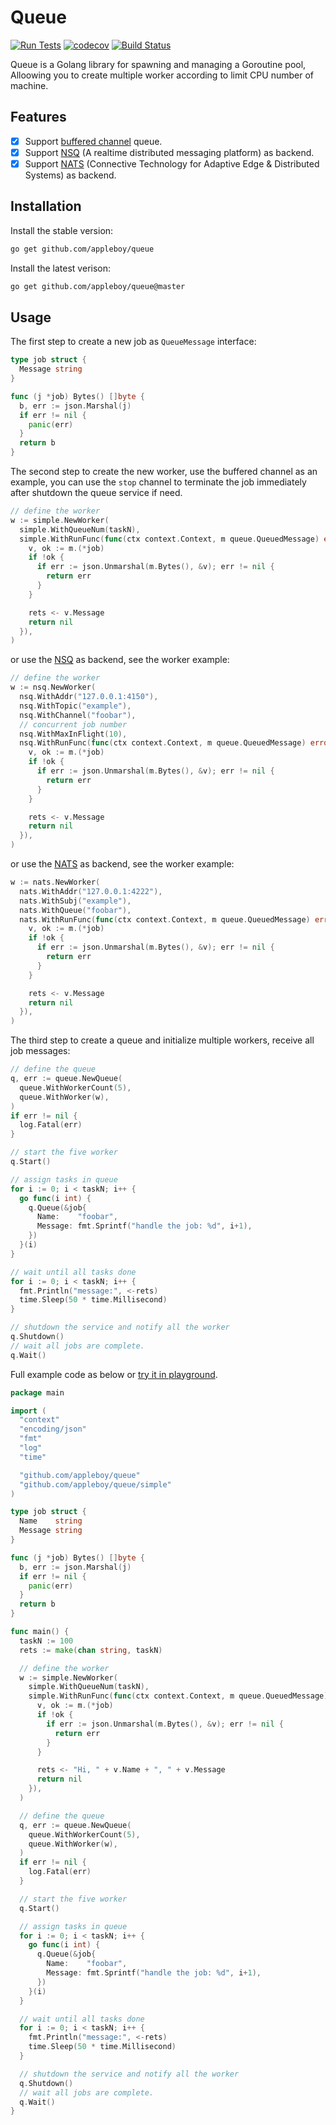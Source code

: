 # Queue

[![Run Tests](https://github.com/appleboy/queue/actions/workflows/go.yml/badge.svg?branch=master)](https://github.com/appleboy/queue/actions/workflows/go.yml)
[![codecov](https://codecov.io/gh/appleboy/queue/branch/master/graph/badge.svg?token=V8A1WA0P5E)](https://codecov.io/gh/appleboy/queue)
[![Build Status](https://cloud.drone.io/api/badges/appleboy/queue/status.svg)](https://cloud.drone.io/appleboy/queue)

Queue is a Golang library for spawning and managing a Goroutine pool, Alloowing you to create multiple worker according to limit CPU number of machine.

## Features

* [x] Support [buffered channel](https://gobyexample.com/channel-buffering) queue.
* [x] Support [NSQ](https://nsq.io/) (A realtime distributed messaging platform) as backend.
* [x] Support [NATS](https://nats.io/) (Connective Technology for Adaptive Edge & Distributed Systems) as backend.

## Installation

Install the stable version:

```sh
go get github.com/appleboy/queue
```

Install the latest verison:

```sh
go get github.com/appleboy/queue@master
```

## Usage

The first step to create a new job as `QueueMessage` interface:

```go
type job struct {
  Message string
}

func (j *job) Bytes() []byte {
  b, err := json.Marshal(j)
  if err != nil {
    panic(err)
  }
  return b
}
```

The second step to create the new worker, use the buffered channel as an example, you can use the `stop` channel to terminate the job immediately after shutdown the queue service if need.

```go
// define the worker
w := simple.NewWorker(
  simple.WithQueueNum(taskN),
  simple.WithRunFunc(func(ctx context.Context, m queue.QueuedMessage) error {
    v, ok := m.(*job)
    if !ok {
      if err := json.Unmarshal(m.Bytes(), &v); err != nil {
        return err
      }
    }

    rets <- v.Message
    return nil
  }),
)
```

or use the [NSQ](https://nsq.io/) as backend, see the worker example:

```go
// define the worker
w := nsq.NewWorker(
  nsq.WithAddr("127.0.0.1:4150"),
  nsq.WithTopic("example"),
  nsq.WithChannel("foobar"),
  // concurrent job number
  nsq.WithMaxInFlight(10),
  nsq.WithRunFunc(func(ctx context.Context, m queue.QueuedMessage) error {
    v, ok := m.(*job)
    if !ok {
      if err := json.Unmarshal(m.Bytes(), &v); err != nil {
        return err
      }
    }

    rets <- v.Message
    return nil
  }),
)
```

or use the [NATS](https://nats.io/) as backend, see the worker example:

```go
w := nats.NewWorker(
  nats.WithAddr("127.0.0.1:4222"),
  nats.WithSubj("example"),
  nats.WithQueue("foobar"),
  nats.WithRunFunc(func(ctx context.Context, m queue.QueuedMessage) error {
    v, ok := m.(*job)
    if !ok {
      if err := json.Unmarshal(m.Bytes(), &v); err != nil {
        return err
      }
    }

    rets <- v.Message
    return nil
  }),
)
```

The third step to create a queue and initialize multiple workers, receive all job messages:

```go
// define the queue
q, err := queue.NewQueue(
  queue.WithWorkerCount(5),
  queue.WithWorker(w),
)
if err != nil {
  log.Fatal(err)
}

// start the five worker
q.Start()

// assign tasks in queue
for i := 0; i < taskN; i++ {
  go func(i int) {
    q.Queue(&job{
      Name:    "foobar",
      Message: fmt.Sprintf("handle the job: %d", i+1),
    })
  }(i)
}

// wait until all tasks done
for i := 0; i < taskN; i++ {
  fmt.Println("message:", <-rets)
  time.Sleep(50 * time.Millisecond)
}

// shutdown the service and notify all the worker
q.Shutdown()
// wait all jobs are complete.
q.Wait()
```

Full example code as below or [try it in playground](https://play.golang.org/p/77PtkZRaPE-).

```go
package main

import (
  "context"
  "encoding/json"
  "fmt"
  "log"
  "time"

  "github.com/appleboy/queue"
  "github.com/appleboy/queue/simple"
)

type job struct {
  Name    string
  Message string
}

func (j *job) Bytes() []byte {
  b, err := json.Marshal(j)
  if err != nil {
    panic(err)
  }
  return b
}

func main() {
  taskN := 100
  rets := make(chan string, taskN)

  // define the worker
  w := simple.NewWorker(
    simple.WithQueueNum(taskN),
    simple.WithRunFunc(func(ctx context.Context, m queue.QueuedMessage) error {
      v, ok := m.(*job)
      if !ok {
        if err := json.Unmarshal(m.Bytes(), &v); err != nil {
          return err
        }
      }

      rets <- "Hi, " + v.Name + ", " + v.Message
      return nil
    }),
  )

  // define the queue
  q, err := queue.NewQueue(
    queue.WithWorkerCount(5),
    queue.WithWorker(w),
  )
  if err != nil {
    log.Fatal(err)
  }

  // start the five worker
  q.Start()

  // assign tasks in queue
  for i := 0; i < taskN; i++ {
    go func(i int) {
      q.Queue(&job{
        Name:    "foobar",
        Message: fmt.Sprintf("handle the job: %d", i+1),
      })
    }(i)
  }

  // wait until all tasks done
  for i := 0; i < taskN; i++ {
    fmt.Println("message:", <-rets)
    time.Sleep(50 * time.Millisecond)
  }

  // shutdown the service and notify all the worker
  q.Shutdown()
  // wait all jobs are complete.
  q.Wait()
}
```
